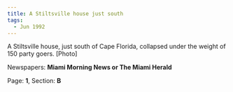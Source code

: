 ```yaml
---  
title: A Stiltsville house just south  
tags:  
  - Jun 1992  
---  
```

  
A Stiltsville house, just south of Cape Florida, collapsed under the weight of 150 party goers. [Photo]  
  
Newspapers: **Miami Morning News or The Miami Herald**  
  
Page: **1**, Section: **B** 
